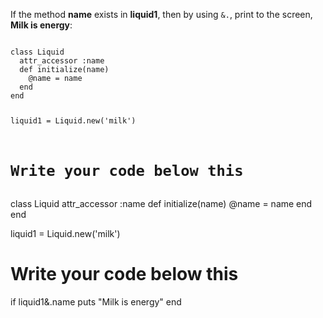If the method **name** exists in
**liquid1**, then by using `&.`,
print to the screen, **Milk is energy**:

<Editor lang="ruby" type="exercise">
<code>
class Liquid
  attr_accessor :name
  def initialize(name)
    @name = name
  end
end

liquid1 = Liquid.new('milk')

# Write your code below this
</code>

<solution>
class Liquid
  attr_accessor :name
  def initialize(name)
    @name = name
  end
end

liquid1 = Liquid.new('milk')

# Write your code below this

if liquid1&.name
  puts "Milk is energy"
end
</solution>
</Editor>